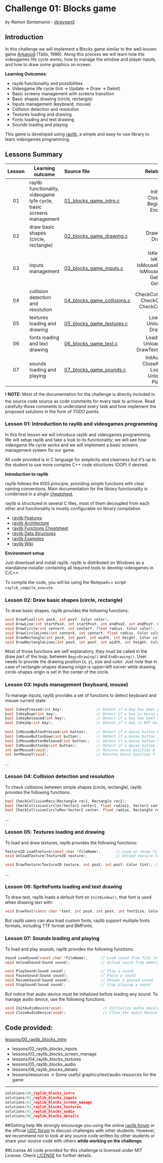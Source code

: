 
# Challenge 01: Blocks game

*by Ramon Santamaria - [@raysan5](https://twitter.com/raysan5)*

## Introduction
In this challenge we will implement a Blocks game similar to the well-known game [Arkanoid](https://en.wikipedia.org/wiki/Arkanoid) (Taito, 1986). Along this process we will learn how the videogames life cycle works, how to manage the window and player inputs, and how to draw some graphics on screen.

**Learning Outcomes:**
 - raylib functionality and possibilities
 - Videogame life cycle (Init -> Update -> Draw -> DeInit)
 - Basic screens management with screens transition
 - Basic shapes drawing (circle, rectangle)
 - Inputs management (keyboard, mouse)
 - Collision detection and resolution
 - Textures loading and drawing
 - Fonts loading and text drawing
 - Sounds loading and playing
 
This game is developed using [raylib](http://www.raylib.com/), a simple and easy-to-use library to learn videogames programming.

## Lessons Summary

Lesson | Learning outcome | Source file | Related functions
:-----:|------------------|:------------|:-----------------:
01 | raylib functionality, <br>videogame lyfe cycle, <br>basic screens management | [01_blocks_game_intro.c](lessons/01_blocks_game_intro.c) | InitWindow(), CloseWindow(), <br>BeginDrawing(), EndDrawing()
02 | draw basic shapes (circle, rectangle) | [02_blocks_game_drawing.c](lessons/02_blocks_game_drawing.c) | DrawRectangle(), DrawCircle()
03 | inputs management | [03_blocks_game_inputs.c](lessons/03_blocks_game_inputs.c) | IsKeyPressed(), IsKeyDown(), <br>IsMouseButtonPressed(), IsMouseButtonDown(), <br>GetMouseX(), GetMouseY()
04 | collision detection and resolution | [04_blocks_game_collisions.c](lessons/04_blocks_game_collisions.c) | CheckCollisionCircleRec(), <br>CheckCollisionRecs(), <br>CheckCollisionCircles()
05 | textures loading and drawing | [05_blocks_game_textures.c](lessons/05_blocks_game_textures.c) | LoadTexture(), UnloadTexture(), <br>DrawTexture()
06 | fonts loading and text drawing | [06_blocks_game_text.c](lessons/06_blocks_game_text.c) | LoadSpriteFont(), UnloadSpriteFont(), <br>DrawText(), DrawTextEx()
07 | sounds loading and playing | [07_blocks_game_sounds.c](lessons/07_blocks_game_sounds.c) | InitAudioDevice(), CloseAudioDevice(), LoadSound(), UnloadSound(), PlaySound()

:exclamation: **NOTE:** Most of the documentation for the challenge is directly included in the source code source as code comments for every task to achieve. Read carefully those comments to understand every task and how implement the proposed solutions in the form of *TODO* points.

### Lesson 01: Introduction to raylib and videogames programming

In this first lesson we will introduce raylib and videogames programming. We will setup raylib and take a look to its functionality; we will see how videogame life cycle works and we will implement a basic screens management system for our game. 

All code provided is in C language for simplicity and clearness but it's up to the student to use more complex C++ code structures (OOP) if desired.

**Introduction to raylib**

raylib follows the KISS principle, providing simple functions with clear naming conventions. Main documentation for the library functionality is condensed in a single [cheatsheet](http://www.raylib.com/cheatsheet/cheatsheet.html).

raylib is structured in several C files, most of them decoupled from each other and functionality is mostly configurable on library compilation

 - [raylib Features](http://www.raylib.com)
 - [raylib Architecture](https://github.com/raysan5/raylib/wiki/raylib-arquitecture)
 - [raylib Functions Cheatsheet](http://www.raylib.com/cheatsheet/cheatsheet.html)
 - [raylib Data Structures]()
 - [raylib Examples](http://www.raylib.com/examples.html)
 - [raylib Wiki](https://github.com/raysan5/raylib/wiki)

**Environment setup**

Just download and install raylib. raylib is distributed on Windows as a standalone installer containing all required tools to develop videogames in C/C++.
 
To compile the code, you will be using the Notepad++ script `raylib_compile_execute`.

### Lesson 02: Draw basic shapes (circle, rectangle) 

To draw basic shapes, raylib provides the following functions:
```c
void DrawPixel(int posX, int posY, Color color);
void DrawLine(int startPosX, int startPosY, int endPosX, int endPosY, Color color);
void DrawCircle(int centerX, int centerY, float radius, Color color);
void DrawCircleLines(int centerX, int centerY, float radius, Color color);
void DrawRectangle(int posX, int posY, int width, int height, Color color);
void DrawRectangleLines(int posX, int posY, int width, int height, Color color);
```
Most of those functions are self explanatory, they must be called in the draw part of the loop, between `BeginDrawing()` and `EndDrawing()`. User needs to provide the drawing position (x, y), size and color. Just note that in case of rectangle-shapes drawing origin is upper-left corner while drawing circle-shapes origin is set in the center of the circle.

### Lesson 03: Inputs management (keyboard, mouse)

To manage inputs, raylib provides a set of functions to detect keyboard and mouse current state:
```c
bool IsKeyPressed(int key);               // Detect if a key has been pressed once
bool IsKeyDown(int key);                  // Detect if a key is being pressed
bool IsKeyReleased(int key);              // Detect if a key has been released once
bool IsKeyUp(int key);                    // Detect if a key is NOT being pressed
    
bool IsMouseButtonPressed(int button);    // Detect if a mouse button has been pressed once
bool IsMouseButtonDown(int button);       // Detect if a mouse button is being pressed
bool IsMouseButtonReleased(int button);   // Detect if a mouse button has been released once
bool IsMouseButtonUp(int button);         // Detect if a mouse button is NOT being pressed
int GetMouseX(void);                      // Returns mouse position X
int GetMouseY(void);                      // Returns mouse position Y
```
...

### Lesson 04: Collision detection and resolution
To check collisions between simple shapes (circle, rectangle), raylib provides the following functions:
```c
bool CheckCollisionRecs(Rectangle rec1, Rectangle rec2);                                    // Check collision between two rectangles
bool CheckCollisionCircles(Vector2 center1, float radius1, Vector2 center2, float radius2); // Check collision between two circles
bool CheckCollisionCircleRec(Vector2 center, float radius, Rectangle rec);                  // Check collision between circle and rectangle
```
...

### Lesson 05: Textures loading and drawing
To load and draw textures, raylib provides the following functions:
```c
Texture2D LoadTexture(const char *fileName);       // Load an image file as texture into GPU memory
void UnloadTexture(Texture2D texture);             // Unload texture from GPU memory

void DrawTexture(Texture2D texture, int posX, int posY, Color tint); // Draw a texture in the canvas
```
...

### Lesson 06: SpriteFonts loading and text drawing
To draw text, raylib loads a default font on `InitWindow()`, that font is used when drawing text with:
```c
void DrawText(const char *text, int posX, int posY, int fontSize, Color color);
```
But raylib users can also load custom fonts, raylib support multiple fonts formats, including TTF format and BMFonts.


### Lesson 07: Sounds loading and playing
To load and play sounds, raylib provides the following functions:
```c
Sound LoadSound(const char *fileName);      // Load sound from file into memory
void UnloadSound(Sound sound);              // Unload sound from memory

void PlaySound(Sound sound);                // Play a sound
void PauseSound(Sound sound);               // Pause a sound
void ResumeSound(Sound sound);              // Resume a paused sound
void StopSound(Sound sound);                // Stop playing a sound
```
But notice that audio device must be initialized before loading any sound. To manage audio device, use the following functions:
```c
void InitAudioDevice(void);                  // Initialize audio device and context
void CloseAudioDevice(void);                 // Close the audio device and context (and music stream)
```



## Code provided:

[lessons/00_raylib_blocks_intro](lessons/00_raylib_blocks_intro.c) 
 - lessons/02_raylib_blocks_inputs
 - lessons/03_raylib_blocks_screen_manage
 - lessons/04_raylib_blocks_textures
 - lessons/05_raylib_blocks_audio
 - lessons/06_raylib_blocks_details
 - lessons/resources -> Some useful graphics/text/audio resources for the game

----------------------------------------
```c
solutions/00_raylib_blocks_intro
solutions/02_raylib_blocks_inputs
solutions/03_raylib_blocks_screen_manage
solutions/04_raylib_blocks_textures
solutions/05_raylib_blocks_audio
solutions/06_raylib_blocks_details
```
##Getting help 
We strongly encourage you using the online [raylib forum](forum.raylib.com) or the official [UOC forum]() to discuss challenges with other students. However, we recommend not to look at any source code written by other students or share your source code with others **while working on the challenge**.

##License
All code provided for this challenge is licensed under MIT License. Check [LICENSE](../LICENSE) for further details.
